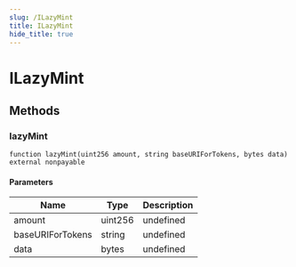 ```yaml
---
slug: /ILazyMint
title: ILazyMint
hide_title: true
---
```

# ILazyMint









## Methods

### lazyMint

```solidity
function lazyMint(uint256 amount, string baseURIForTokens, bytes data) external nonpayable
```





#### Parameters

| Name | Type | Description |
|---|---|---|
| amount | uint256 | undefined
| baseURIForTokens | string | undefined
| data | bytes | undefined



